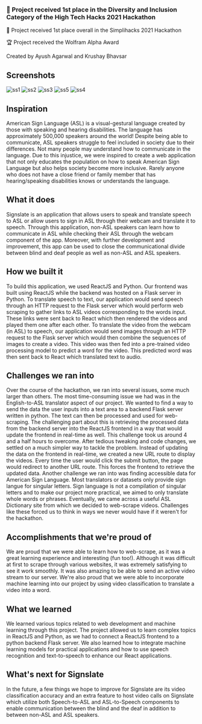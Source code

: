 ### 🥇 Project received 1st place in the Diversity and Inclusion Category of the High Tech Hacks 2021 Hackathon

🥇 Project received 1st place overall in the Simplihacks 2021 Hackathon

🏆 Project received the Wolfram Alpha Award

Created by Ayush Agarwal and Krushay Bhavsar

## Screenshots

![ss1](https://user-images.githubusercontent.com/68528325/122667266-f1a36080-d17f-11eb-8e42-728e516c3e23.png)
![ss2](https://user-images.githubusercontent.com/68528325/122667269-f36d2400-d17f-11eb-8bc7-2e4b36ab5c95.png)
![ss3](https://user-images.githubusercontent.com/68528325/122667270-f536e780-d17f-11eb-9af0-af1b798c48a4.png)
![ss5](https://user-images.githubusercontent.com/68528325/122667272-f9630500-d17f-11eb-934c-9b6d38330a94.png)
![ss4](https://user-images.githubusercontent.com/68528325/122667275-fa943200-d17f-11eb-968a-52e24163167b.png)


## Inspiration

American Sign Language (ASL) is a visual-gestural language created by those with speaking and hearing disabilities. The language has approximately 500,000 speakers around the world! Despite being able to communicate, ASL speakers struggle to feel included in society due to their differences. Not many people may understand how to communicate in the language. Due to this injustice, we were inspired to create a web application that not only educates the population on how to speak American Sign Language but also helps society become more inclusive. Rarely anyone who does not have a close friend or family member that has hearing/speaking disabilities knows or understands the language.

## What it does

Signslate is an application that allows users to speak and translate speech to ASL or allow users to sign in ASL through their webcam and translate it to speech. Through this application, non-ASL speakers can learn how to communicate in ASL while checking their ASL through the webcam component of the app. Moreover, with further development and improvement, this app can be used to close the communicational divide between blind and deaf people as well as non-ASL and ASL speakers.

## How we built it

To build this application, we used ReactJS and Python. Our frontend was built using ReactJS while the backend was hosted on a Flask server in Python. To translate speech to text, our application would send speech through an HTTP request to the Flask server which would perform web scraping to gather links to ASL videos corresponding to the words input. These links were sent back to React which then rendered the videos and played them one after each other. To translate the video from the webcam (in ASL) to speech, our application would send images through an HTTP request to the Flask server which would then combine the sequences of images to create a video. This video was then fed into a pre-trained video processing model to predict a word for the video. This predicted word was then sent back to React which translated text to audio.

## Challenges we ran into

Over the course of the hackathon, we ran into several issues, some much larger than others. The most time-consuming issue we had was in the English-to-ASL translator aspect of our project. We wanted to find a way to send the data the user inputs into a text area to a backend Flask server written in python. The text can then be processed and used for web-scraping. The challenging part about this is retrieving the processed data from the backend server into the ReactJS frontend in a way that would update the frontend in real-time as well. This challenge took us around 4 and a half hours to overcome. After tedious tweaking and code changes, we settled on a much simpler way to tackle the problem. Instead of updating the data on the frontend in real-time, we created a new URL route to display the videos. Every time the user would click the submit button, the page would redirect to another URL route. This forces the frontend to retrieve the updated data. Another challenge we ran into was finding accessible data for American Sign Language. Most translators or datasets only provide sign langue for singular letters. Sign language is not a compilation of singular letters and to make our project more practical, we aimed to only translate whole words or phrases. Eventually, we came across a useful ASL Dictionary site from which we decided to web-scrape videos. Challenges like these forced us to think in ways we never would have if it weren't for the hackathon. 

## Accomplishments that we're proud of

We are proud that we were able to learn how to web-scrape, as it was a great learning experience and interesting (fun too!). Although it was difficult at first to scrape through various websites, it was extremely satisfying to see it work smoothly. It was also amazing to be able to send an active video stream to our server. We're also proud that we were able to incorporate machine learning into our project by using video classification to translate a video into a word. 

## What we learned

We learned various topics related to web development and machine learning through this project. The project allowed us to learn complex topics in ReactJS and Python, as we had to connect a ReactJS frontend to a python backend Flask server. We also learned how to integrate machine learning models for practical applications and how to use speech recognition and text-to-speech to enhance our React applications. 

## What's next for Signslate

In the future, a few things we hope to improve for Signslate are its video classification accuracy and an extra feature to host video calls on Signslate which utilize both Speech-to-ASL and ASL-to-Speech components to enable communication between the blind and the deaf in addition to between non-ASL and ASL speakers.

